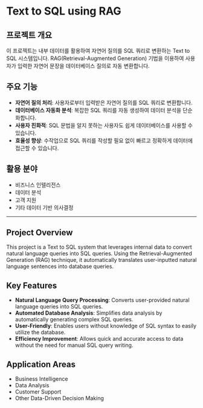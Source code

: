 # Text to SQL using RAG

## 프로젝트 개요  
<p>
이 프로젝트는 내부 데이터를 활용하여 자연어 질의를 SQL 쿼리로 변환하는 Text to SQL 시스템입니다.    
RAG(Retrieval-Augmented Generation) 기법을 이용하여 사용자가 입력한 자연어 문장을 데이터베이스 질의로 자동 변환합니다.
</p>


## 주요 기능
<ul>
  <li><strong>자연어 질의 처리</strong>: 사용자로부터 입력받은 자연어 질의를 SQL 쿼리로 변환합니다.</li>
  <li><strong>데이터베이스 자동화 분석</strong>: 복잡한 SQL 쿼리를 자동 생성하여 데이터 분석을 단순화합니다.</li>
  <li><strong>사용자 친화적</strong>: SQL 문법을 알지 못하는 사용자도 쉽게 데이터베이스를 사용할 수 있습니다.</li>
  <li><strong>효율성 향상</strong>: 수작업으로 SQL 쿼리를 작성할 필요 없이 빠르고 정확하게 데이터에 접근할 수 있습니다.</li>
</ul>

## 활용 분야
<ul>
  <li>비즈니스 인텔리전스</li>
  <li>데이터 분석</li>
  <li>고객 지원</li>
  <li>기타 데이터 기반 의사결정</li>
</ul>

---

## Project Overview
<p>
This project is a Text to SQL system that leverages internal data to convert natural language queries into SQL queries. Using the Retrieval-Augmented Generation (RAG) technique, it automatically translates user-inputted natural language sentences into database queries.
</p>

## Key Features
<ul>
  <li><strong>Natural Language Query Processing</strong>: Converts user-provided natural language queries into SQL queries.</li>
  <li><strong>Automated Database Analysis</strong>: Simplifies data analysis by automatically generating complex SQL queries.</li>
  <li><strong>User-Friendly</strong>: Enables users without knowledge of SQL syntax to easily utilize the database.</li>
  <li><strong>Efficiency Improvement</strong>: Allows quick and accurate access to data without the need for manual SQL query writing.</li>
</ul>

## Application Areas
<ul>
  <li>Business Intelligence</li>
  <li>Data Analysis</li>
  <li>Customer Support</li>
  <li>Other Data-Driven Decision Making</li>
</ul>